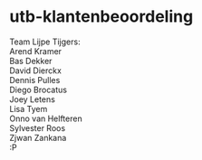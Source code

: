 # utb-klantenbeoordeling
Team Lijpe Tijgers:\
Arend Kramer\
Bas Dekker\
David Dierckx\
Dennis Pulles\
Diego Brocatus\
Joey Letens\
Lisa Tyem\
Onno van Helfteren\
Sylvester Roos\
Zjwan Zankana\
:P

